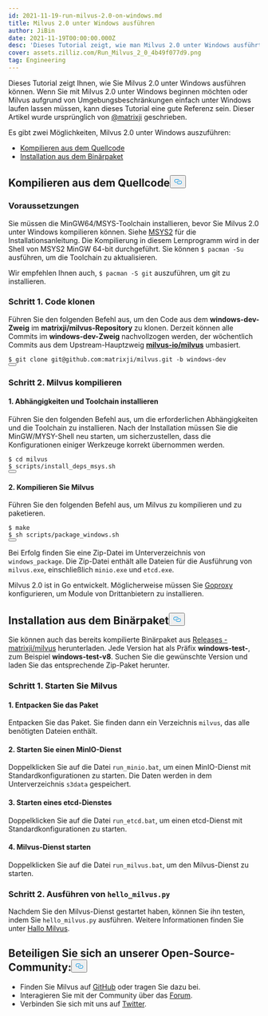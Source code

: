 ```yaml
---
id: 2021-11-19-run-milvus-2.0-on-windows.md
title: Milvus 2.0 unter Windows ausführen
author: JiBin
date: 2021-11-19T00:00:00.000Z
desc: 'Dieses Tutorial zeigt, wie man Milvus 2.0 unter Windows ausführt.'
cover: assets.zilliz.com/Run_Milvus_2_0_4b49f077d9.png
tag: Engineering
---
```

<p>Dieses Tutorial zeigt Ihnen, wie Sie Milvus 2.0 unter Windows ausführen können. Wenn Sie mit Milvus 2.0 unter Windows beginnen möchten oder Milvus aufgrund von Umgebungsbeschränkungen einfach unter Windows laufen lassen müssen, kann dieses Tutorial eine gute Referenz sein. Dieser Artikel wurde ursprünglich von <a href="https://github.com/matrixji">@matrixji</a> geschrieben.</p>
<p>Es gibt zwei Möglichkeiten, Milvus 2.0 unter Windows auszuführen:</p>
<ul>
<li><a href="#Compile-from-source-code">Kompilieren aus dem Quellcode</a></li>
<li><a href="#Install-from-the-binary-package">Installation aus dem Binärpaket</a></li>
</ul>
<h2 id="Compile-from-source-code" class="common-anchor-header">Kompilieren aus dem Quellcode<button data-href="#Compile-from-source-code" class="anchor-icon" translate="no">
      <svg translate="no"
        aria-hidden="true"
        focusable="false"
        height="20"
        version="1.1"
        viewBox="0 0 16 16"
        width="16"
      >
        <path
          fill="#0092E4"
          fill-rule="evenodd"
          d="M4 9h1v1H4c-1.5 0-3-1.69-3-3.5S2.55 3 4 3h4c1.45 0 3 1.69 3 3.5 0 1.41-.91 2.72-2 3.25V8.59c.58-.45 1-1.27 1-2.09C10 5.22 8.98 4 8 4H4c-.98 0-2 1.22-2 2.5S3 9 4 9zm9-3h-1v1h1c1 0 2 1.22 2 2.5S13.98 12 13 12H9c-.98 0-2-1.22-2-2.5 0-.83.42-1.64 1-2.09V6.25c-1.09.53-2 1.84-2 3.25C6 11.31 7.55 13 9 13h4c1.45 0 3-1.69 3-3.5S14.5 6 13 6z"
        ></path>
      </svg>
    </button></h2><h3 id="Prerequisites" class="common-anchor-header">Voraussetzungen</h3><p>Sie müssen die MinGW64/MSYS-Toolchain installieren, bevor Sie Milvus 2.0 unter Windows kompilieren können. Siehe <a href="https://www.msys2.org/">MSYS2</a> für die Installationsanleitung. Die Kompilierung in diesem Lernprogramm wird in der Shell von MSYS2 MinGW 64-bit durchgeführt. Sie können <code translate="no">$ pacman -Su</code> ausführen, um die Toolchain zu aktualisieren.</p>
<p>Wir empfehlen Ihnen auch, <code translate="no">$ pacman -S git</code> auszuführen, um git zu installieren.</p>
<h3 id="Step-1-Clone-code" class="common-anchor-header">Schritt 1. Code klonen</h3><p>Führen Sie den folgenden Befehl aus, um den Code aus dem <strong>windows-dev-Zweig</strong> im <strong>matrixji/milvus-Repository</strong> zu klonen. Derzeit können alle Commits im <strong>windows-dev-Zweig</strong> nachvollzogen werden, der wöchentlich Commits aus dem Upstream-Hauptzweig <a href="https://github.com/milvus-io/milvus"><strong>milvus-io/milvus</strong></a> umbasiert.</p>
<pre><code translate="no" class="language-python">$ git <span class="hljs-built_in">clone</span> git@github.com:matrixji/milvus.git -b windows-dev
<button class="copy-code-btn"></button></code></pre>
<h3 id="Step-2-Compile-Milvus" class="common-anchor-header">Schritt 2. Milvus kompilieren</h3><h4 id="1-Install-dependencies-and-toolchain" class="common-anchor-header">1. Abhängigkeiten und Toolchain installieren</h4><p>Führen Sie den folgenden Befehl aus, um die erforderlichen Abhängigkeiten und die Toolchain zu installieren. Nach der Installation müssen Sie die MinGW/MYSY-Shell neu starten, um sicherzustellen, dass die Konfigurationen einiger Werkzeuge korrekt übernommen werden.</p>
<pre><code translate="no" class="language-python">$ <span class="hljs-built_in">cd</span> milvus
$ scripts/install_deps_msys.sh
<button class="copy-code-btn"></button></code></pre>
<h4 id="2-Compile-Milvus" class="common-anchor-header">2. Kompilieren Sie Milvus</h4><p>Führen Sie den folgenden Befehl aus, um Milvus zu kompilieren und zu paketieren.</p>
<pre><code translate="no" class="language-python">$ make
$ sh scripts/package_windows.sh
<button class="copy-code-btn"></button></code></pre>
<p>Bei Erfolg finden Sie eine Zip-Datei im Unterverzeichnis von <code translate="no">windows_package</code>. Die Zip-Datei enthält alle Dateien für die Ausführung von <code translate="no">milvus.exe</code>, einschließlich <code translate="no">minio.exe</code> und <code translate="no">etcd.exe</code>.</p>
<div class="alert note">
Milvus 2.0 ist in Go entwickelt. Möglicherweise müssen Sie <a href='https://goproxy.cn/'>Goproxy</a> konfigurieren, um Module von Drittanbietern zu installieren.</div>
<h2 id="Install-from-the-binary-package" class="common-anchor-header">Installation aus dem Binärpaket<button data-href="#Install-from-the-binary-package" class="anchor-icon" translate="no">
      <svg translate="no"
        aria-hidden="true"
        focusable="false"
        height="20"
        version="1.1"
        viewBox="0 0 16 16"
        width="16"
      >
        <path
          fill="#0092E4"
          fill-rule="evenodd"
          d="M4 9h1v1H4c-1.5 0-3-1.69-3-3.5S2.55 3 4 3h4c1.45 0 3 1.69 3 3.5 0 1.41-.91 2.72-2 3.25V8.59c.58-.45 1-1.27 1-2.09C10 5.22 8.98 4 8 4H4c-.98 0-2 1.22-2 2.5S3 9 4 9zm9-3h-1v1h1c1 0 2 1.22 2 2.5S13.98 12 13 12H9c-.98 0-2-1.22-2-2.5 0-.83.42-1.64 1-2.09V6.25c-1.09.53-2 1.84-2 3.25C6 11.31 7.55 13 9 13h4c1.45 0 3-1.69 3-3.5S14.5 6 13 6z"
        ></path>
      </svg>
    </button></h2><p>Sie können auch das bereits kompilierte Binärpaket aus <a href="https://github.com/matrixji/milvus/releases">Releases - matrixji/milvus</a> herunterladen. Jede Version hat als Präfix <strong>windows-test-</strong>, zum Beispiel <strong>windows-test-v8</strong>. Suchen Sie die gewünschte Version und laden Sie das entsprechende Zip-Paket herunter.</p>
<h3 id="Step-1-Start-Milvus" class="common-anchor-header">Schritt 1. Starten Sie Milvus</h3><h4 id="1-Unzip-the-package" class="common-anchor-header">1. Entpacken Sie das Paket</h4><p>Entpacken Sie das Paket. Sie finden dann ein Verzeichnis <code translate="no">milvus</code>, das alle benötigten Dateien enthält.</p>
<h4 id="2-Start-a-MinIO-service" class="common-anchor-header">2. Starten Sie einen MinIO-Dienst</h4><p>Doppelklicken Sie auf die Datei <code translate="no">run_minio.bat</code>, um einen MinIO-Dienst mit Standardkonfigurationen zu starten. Die Daten werden in dem Unterverzeichnis <code translate="no">s3data</code> gespeichert.</p>
<h4 id="3-Start-an-etcd-service" class="common-anchor-header">3. Starten eines etcd-Dienstes</h4><p>Doppelklicken Sie auf die Datei <code translate="no">run_etcd.bat</code>, um einen etcd-Dienst mit Standardkonfigurationen zu starten.</p>
<h4 id="4-Start-Milvus-service" class="common-anchor-header">4. Milvus-Dienst starten</h4><p>Doppelklicken Sie auf die Datei <code translate="no">run_milvus.bat</code>, um den Milvus-Dienst zu starten.</p>
<h3 id="Step-2-Run-hellomilvuspy" class="common-anchor-header">Schritt 2. Ausführen von <code translate="no">hello_milvus.py</code></h3><p>Nachdem Sie den Milvus-Dienst gestartet haben, können Sie ihn testen, indem Sie <code translate="no">hello_milvus.py</code> ausführen. Weitere Informationen finden Sie unter <a href="https://milvus.io/docs/v2.0.x/example_code.md">Hallo Milvus</a>.</p>
<h2 id="Engage-with-our-open-source-community" class="common-anchor-header">Beteiligen Sie sich an unserer Open-Source-Community:<button data-href="#Engage-with-our-open-source-community" class="anchor-icon" translate="no">
      <svg translate="no"
        aria-hidden="true"
        focusable="false"
        height="20"
        version="1.1"
        viewBox="0 0 16 16"
        width="16"
      >
        <path
          fill="#0092E4"
          fill-rule="evenodd"
          d="M4 9h1v1H4c-1.5 0-3-1.69-3-3.5S2.55 3 4 3h4c1.45 0 3 1.69 3 3.5 0 1.41-.91 2.72-2 3.25V8.59c.58-.45 1-1.27 1-2.09C10 5.22 8.98 4 8 4H4c-.98 0-2 1.22-2 2.5S3 9 4 9zm9-3h-1v1h1c1 0 2 1.22 2 2.5S13.98 12 13 12H9c-.98 0-2-1.22-2-2.5 0-.83.42-1.64 1-2.09V6.25c-1.09.53-2 1.84-2 3.25C6 11.31 7.55 13 9 13h4c1.45 0 3-1.69 3-3.5S14.5 6 13 6z"
        ></path>
      </svg>
    </button></h2><ul>
<li>Finden Sie Milvus auf <a href="https://bit.ly/3khejQB">GitHub</a> oder tragen Sie dazu bei.</li>
<li>Interagieren Sie mit der Community über das <a href="https://bit.ly/307HVsY">Forum</a>.</li>
<li>Verbinden Sie sich mit uns auf <a href="https://bit.ly/3wn5aek">Twitter</a>.</li>
</ul>
